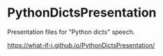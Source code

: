 # PythonDictsPresentation
Presentation files for "Python dicts" speech.

https://what-if-i.github.io/PythonDictsPresentation/
